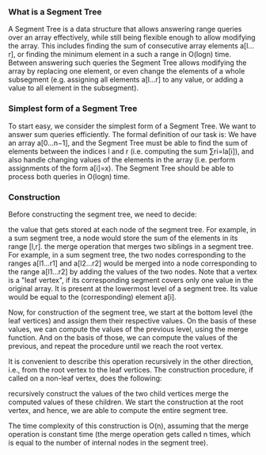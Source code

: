 ### What is a Segment Tree

A Segment Tree is a data structure that allows answering range queries over an array effectively, while still being flexible enough to allow modifying the array. 
This includes finding the sum of consecutive array elements a[l…r], or finding the minimum element in a such a range in O(logn) time. Between answering such queries 
the Segment Tree allows modifying the array by replacing one element, or even change the elements of a whole subsegment (e.g. assigning all elements a[l…r] to any value, 
or adding a value to all element in the subsegment).

### Simplest form of a Segment Tree

To start easy, we consider the simplest form of a Segment Tree. We want to answer sum queries efficiently. The formal definition of our task is: 
We have an array a[0…n−1], and the Segment Tree must be able to find the sum of elements between the indices l and r (i.e. computing the sum ∑ri=la[i]), 
and also handle changing values of the elements in the array (i.e. perform assignments of the form a[i]=x). The Segment Tree should be able to process both queries in O(logn) time.

### Construction

Before constructing the segment tree, we need to decide:

the value that gets stored at each node of the segment tree. For example, in a sum segment tree, a node would store the sum of the elements in its range [l,r].
the merge operation that merges two siblings in a segment tree. For example, in a sum segment tree, the two nodes corresponding to the ranges a[l1…r1] and a[l2…r2] would be merged into a node corresponding to the range a[l1…r2] by adding the values of the two nodes.
Note that a vertex is a "leaf vertex", if its corresponding segment covers only one value in the original array. It is present at the lowermost level of a segment tree. Its value would be equal to the (corresponding) element a[i].

Now, for construction of the segment tree, we start at the bottom level (the leaf vertices) and assign them their respective values. On the basis of these values, we can compute the values of the previous level, using the merge function. And on the basis of those, we can compute the values of the previous, and repeat the procedure until we reach the root vertex.

It is convenient to describe this operation recursively in the other direction, i.e., from the root vertex to the leaf vertices. The construction procedure, if called on a non-leaf vertex, does the following:

recursively construct the values of the two child vertices
merge the computed values of these children.
We start the construction at the root vertex, and hence, we are able to compute the entire segment tree.

The time complexity of this construction is O(n), assuming that the merge operation is constant time (the merge operation gets called n times, which is equal to the number of internal nodes in the segment tree).
